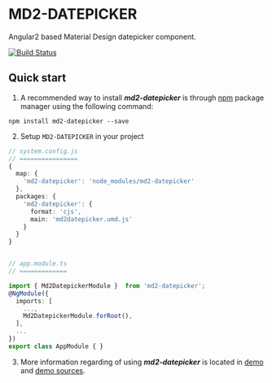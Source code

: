 # MD2-DATEPICKER

Angular2 based Material Design datepicker component.

[![Build Status](https://travis-ci.org/dharmeshpipariya/md2-datepicker.svg?branch=master)](https://travis-ci.org/dharmeshpipariya/md2-datepicker)

## Quick start

1. A recommended way to install ***md2-datepicker*** is through [npm](https://www.npmjs.com/package/md2-datepicker) package manager using the following command:

  `npm install md2-datepicker --save`

2. Setup `MD2-DATEPICKER` in your project
```ts
// system.config.js
// ================
{
  map: {
    'md2-datepicker': 'node_modules/md2-datepicker'
  },
  packages: {
    'md2-datepicker': {
	  format: 'cjs',
      main: 'md2datepicker.umd.js'
    }
  }
}


// app.module.ts
// =============

import { Md2DatepickerModule }  from 'md2-datepicker';
@NgModule({
  imports: [
    ...,
    Md2DatepickerModule.forRoot(),
  ],
  ...
})
export class AppModule { }

```

3. More information regarding of using ***md2-datepicker*** is located in
  [demo](http://dharmeshpipariya.github.io/md2-datepicker) and [demo sources](https://github.com/dharmeshpipariya/md2-datepicker/tree/master/src/demo-app).
